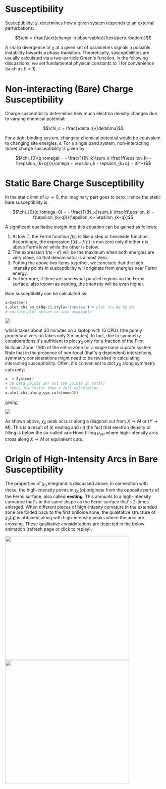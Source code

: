 # Susceptibility


Susceptibility, $\chi$, determines how a given system responds to an external perturbations:
```math
\chi = \frac{\text{change in observable}}{\text{perturbation}}
```
A sharp divergence of $\chi$ at a given set of parameters signals a possible instability towards a phase transition. Theoretically, susceptibilities are usually calculated via a two-particle Green's function. In the following discussions, we set fundamental physical constants to 1 for convenience (such as $\hbar=1$).


# Non-interacting (Bare) Charge Susceptibility

Charge susceptibility determines how much electron density changes due to varying chemical potential:
```math
\chi_c = \frac{\delta n}{\delta\mu}
```
For a tight binding system, changing chemical potential would be equivalent to changing site energies, $\epsilon$.
For a single band system, non-interacting (bare) charge susceptibility is given by:


```math
\chi_{0}(q,\omega) = - \frac{1}{N_k}\sum_k \frac{f(\epsilon_k) - f(\epsilon_{k+q})}{\omega + \epsilon_k - \epsilon_{k+q} + i0^+}
```


# Static Bare Charge Susceptibility


In the static limit of ${\omega \rightarrow 0}$, the imaginary part goes to zero. Hence the static bare susceptibility is:


```math
\chi_{0}(q,\omega=0) = - \frac{1}{N_k}\sum_k \frac{f(\epsilon_k) - f(\epsilon_{k+q})}{\epsilon_k - \epsilon_{k+q}}
```
A significant qualitative insight into this equation can be gained as follows:


1. At low $T$, the Fermi function $f(\epsilon)$ is like a step or heaviside function. Accordingly, the expression $f(\epsilon)-f(\epsilon')$ is non zero only if either $\epsilon$ is above Fermi level while the other is below.
2. The expression $1/(\epsilon-\epsilon')$ will be the maximum when both energies are very close, so that denominator is almost zero.
3. Putting the above two items together, we conclude that the high intensity points in susceptibility will originate from energies near Fermi energy.
4. Furthermore, if there are somewhat parallel regions on the Fermi surface, also known as nesting, the intensity will be even higher.


Bare susceptibility can be calculated as:
```python
x=System()
x.plot_chi_vs_q(Nq=10,style='topview') # plot res Nq by Nq
# surface plot option is also available
```
<p float='left'>
 <img src='/images/tetra/cuprate_single_band_susceptibility_fill040_64x64.png'/>
</p>


which takes about 30 minutes on a laptop with 16 CPUs (the purely procedural version takes only 3 minutes).
In fact, due to symmetry considerations it's sufficient to plot $\chi_{0}$ only for a fraction of the First Brillouin Zone: 1/8th of the entire zone for a single band cuprate system.
Note that in the presence of non-local (that's $q$ dependent) interactions, symmetry considerations might need to be revisited in calculating interacting susceptibility.
Often, it's convenient to plot $\chi_{0}$ along symmetry cuts only:


```python
x  = System()
# 20 data points per cut (80 points in total)
# hence 10x faster than a full calculation.
x.plot_chi_along_sym_cuts(num=20)
```


giving


<p float='left'>
 <img src='/images/tetra/cuprate_single_band_susceptibility_cuts.png' />
</p>

As shown above, $\chi_0$ peak occurs along a diagonal cut from $X\rightarrow M$ or ($Y\rightarrow M$). This is a result of (i) nesting and (ii) the fact that electron density or filling is below the so-called van-Hove filling $p_{vH}$ where high-intensity arcs cross along $X\rightarrow M$ or equivalent cuts.

# Origin of High-Intensity Arcs in Bare Susceptibility

The properties of $\chi_0$ integrand is discussed above.
In connection with these, the high-intensity points in $\chi_0(q)$ originate from the opposite parts of the Fermi surface, also called **nesting**.
This amounts to a high-intensity curvature that's in the same shape as the Fermi surface that's 2-times enlarged.
When different pieces of high-intesity curvature in the extended zone are folded back to the first brilloine zone, the qualitative structure of $\chi_0(q)$ is obtained along with high-intensity peaks where the arcs are crossing.
These qualitative considerations are depicted in the below animation (refresh page or click to replay).

<p float='left'>
 <img src='/images/tetra/origin_of_susceptibility_arcs.gif' width="400" />
 <img src='/images/tetra/origin_of_susceptibility_arcs_final.png' width="400" />
</p>
